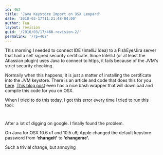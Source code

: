 ```yaml
---
id: 462
title: 'Java Keystore Import on OSX Leopard'
date: '2010-03-17T11:21:48-04:00'
author: Tea
layout: revision
guid: '/2010/03/17/460-revision-2/'
permalink: '/?p=462'
---
```


This morning I needed to connect IDE (IntelliJ Idea) to a FishEye/Jira server that had a self signed security certificate. Since IntelliJ (or at least the Atlassian plugin) uses Java to connect to https, it fails because of the JVM's strict security checking.

Normally when this happens, it is just a matter of installing the certificate into the JVM keystore. There is an article and code that does this for you [here](http://blogs.sun.com/andreas/entry/no_more_unable_to_find). [This blog post](http://louise.hu/poet/?p=3069) even has a nice bash wrapper that will download and compile this code for you on OSX.

When I tried to do this today, I got this error every time I tried to run this tool:

```php
 
```

After a lot of digging on google. I finally found the problem.

On Java for OSX 10.6 u1 and 10.5 u6, Apple changed the default keystore password from **‘changeit'** to **‘changeme'.**

Such a trivial change, but annoying